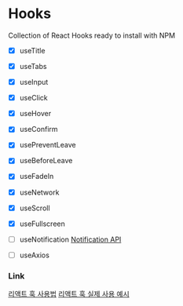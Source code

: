 # Hooks

Collection of React Hooks ready to install with NPM


- [x] useTitle
   <!-- useTitle : react document의 title을 몇개의 Hooks와 함께 바꾸는 기능 -->
- [x] useTabs
   <!-- 웹사이트의 메뉴등의 탭 -->
   <!-- useTabs : 클릭한 tab에 따라 보여지는 컨텐츠가 따로 등장. -->
- [x] useInput
   <!-- input기능 -->
- [x] useClick
   <!-- 유저가 element를 클릭하는 시점을 발견 -->
- [x] useHover
   <!-- 마우스 hover감지 -->
- [x] useConfirm
   <!-- confirm 받는 기능 -->
- [x] usePreventLeave
   <!-- 유저가 저장되지않은 정보를 저장하지 않고 페이지를 벗어날 때 "아직 저장 안됐어!" 라고 확인하는 기능 -->
- [x] useBeforeLeave
   <!-- 유저가 page를 벗어나는 시점(브라우저화면에서 마우스가 벗어날 때)을 발견하고 함수를 실행하는 기능 -->
- [x] useFadeIn
   <!-- 어떤 element든 상관없이 애니메이션을 Element에 적용할 수 있는 hook제작. 서서히 페이드인 -->
- [x] useNetwork
   <!-- online offline 감지 -->
- [x] useScroll
   <!-- 스크롤동작 감지 -->
- [x] useFullscreen
   <!-- element를 풀스크린으로 만들거나 일반화면으로 -->
- [ ] useNotification
   [Notification API](https://developer.mozilla.org/ko/docs/Web/API/notification)
   <!-- notification API를 사용할 때 유저에게 알림을 보내준다. -->
- [ ] useAxios
   <!-- HTTP requests client axios 를 위한 일종의 wrapper. axios를 둘러싸는? 기능 -->


### Link
[리액트 훅 사용법](https://youtu.be/yS-BU6eYUDE)
[리액트 훅 실제 사용 예시](https://youtu.be/sZDvByH2mNU)